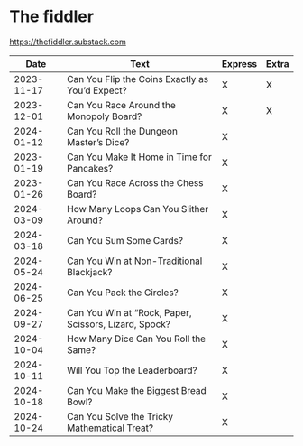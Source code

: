 # The fiddler

https://thefiddler.substack.com


| Date       | Text                                            | Express | Extra |
| ---------- | ----------------------------------------------- | ------- | ----- |
| 2023-11-17 | Can You Flip the Coins Exactly as You’d Expect? 	| X       | X     |
| 2023-12-01 | Can You Race Around the Monopoly Board?         	| X       | X     |
| 2024-01-12 | Can You Roll the Dungeon Master’s Dice?         	| X       |       |
| 2023-01-19 | Can You Make It Home in Time for Pancakes?      	| X       |       |
| 2023-01-26 | Can You Race Across the Chess Board?            	| X       |       |
| 2024-03-09 | How Many Loops Can You Slither Around?          	| X       |       |
| 2024-03-18 | Can You Sum Some Cards? 				           	| X       |       |
| 2024-05-24 | Can You Win at Non-Traditional Blackjack?       	| X       |       |
| 2024-06-25 | Can You Pack the Circles?	  				   	| X       |       |
| 2024-09-27 | Can You Win at “Rock, Paper, Scissors, Lizard, Spock? | X       |       |
| 2024-10-04 | How Many Dice Can You Roll the Same?				| X       |       |
| 2024-10-11 | Will You Top the Leaderboard? 					| X       |       |
| 2024-10-18 | Can You Make the Biggest Bread Bowl? 			| X       |       |
| 2024-10-24 | Can You Solve the Tricky Mathematical Treat? 	| X       |       |

